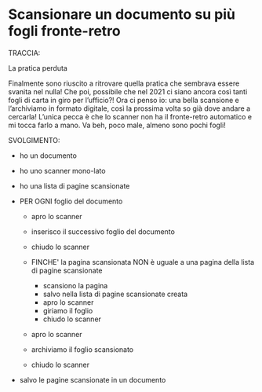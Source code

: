 # Scansionare un documento su più fogli fronte-retro

TRACCIA:

La pratica perduta

Finalmente sono riuscito a ritrovare quella pratica che sembrava essere svanita nel nulla! Che poi, possibile che nel 2021 ci siano ancora così tanti fogli di carta in giro per l’ufficio?! Ora ci penso io: una bella scansione e l’archiviamo in formato digitale, così la prossima volta so già dove andare a cercarla! L’unica pecca è che lo scanner non ha il fronte-retro automatico e mi tocca farlo a mano. Va beh, poco male, almeno sono pochi fogli!

SVOLGIMENTO:

- ho un documento
- ho uno scanner mono-lato
- ho una lista di pagine scansionate

- PER OGNI foglio del documento

  - apro lo scanner
  - inserisco il successivo foglio del documento
  - chiudo lo scanner

  - FINCHE' la pagina scansionata NON è uguale a una pagina della lista di pagine scansionate

    - scansiono la pagina
    - salvo nella lista di pagine scansionate creata
    - apro lo scanner
    - giriamo il foglio
    - chiudo lo scanner

  - apro lo scanner
  - archiviamo il foglio scansionato
  - chiudo lo scanner

- salvo le pagine scansionate in un documento

